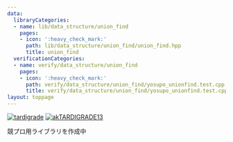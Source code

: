```yaml
---
data:
  libraryCategories:
  - name: lib/data_structure/union_find
    pages:
    - icon: ':heavy_check_mark:'
      path: lib/data_structure/union_find/union_find.hpp
      title: union_find
  verificationCategories:
  - name: verify/data_structure/union_find
    pages:
    - icon: ':heavy_check_mark:'
      path: verify/data_structure/union_find/yosupo_unionfind.test.cpp
      title: verify/data_structure/union_find/yosupo_unionfind.test.cpp
layout: toppage
---
```

[![tardigrade](https://img.shields.io/endpoint?url=https%3A%2F%2Fatcoder-badges.now.sh%2Fapi%2Fatcoder%2Fjson%2Ftardigrade)](https://atcoder.jp/users/tardigrade)
[![akTARDIGRADE13](https://img.shields.io/endpoint?url=https%3A%2F%2Fatcoder-badges.now.sh%2Fapi%2Fcodeforces%2Fjson%2FakTARDIGRADE13)](https://codeforces.com/profile/akTARDIGRADE13)

競プロ用ライブラリを作成中

